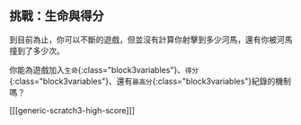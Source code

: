 ## 挑戰：生命與得分

到目前為止，你可以不斷的遊戲，但並沒有計算你射擊到多少河馬，還有你被河馬撞到了多少次。

你能為遊戲加入`生命`{:class="block3variables"}、`得分`{:class="block3variables"}、還有`最高分`{:class="block3variables"}紀錄的機制嗎？

[[[generic-scratch3-high-score]]]